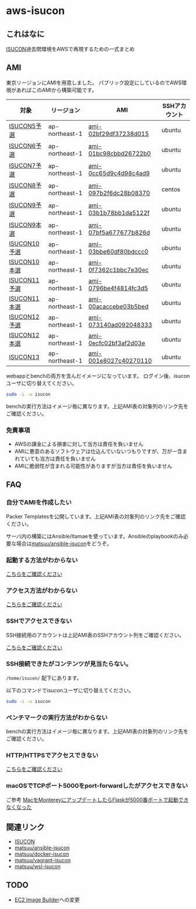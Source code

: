 # aws-isucon

## これはなに

[ISUCON](https://isucon.net)過去問環境をAWSで再現するための一式まとめ

## AMI

東京リージョンにAMIを用意しました。
パブリック設定にしているのでAWS環境があればこのAMIから構築可能です。

| 対象 | リージョン | AMI | SSHアカウント |
| --- | --- | --- | --- |
| [ISUCON5予選](https://github.com/matsuu/aws-isucon/tree/main/isucon5-qualify)   | ap-northeast-1 | [ami-02bf29df37238d015](https://console.aws.amazon.com/ec2/home?region=ap-northeast-1#ImageDetails:imageId=ami-02bf29df37238d015) | ubuntu |
| [ISUCON6予選](https://github.com/matsuu/aws-isucon/tree/main/isucon6-qualify)   | ap-northeast-1 | [ami-01bc98cbbd26722b0](https://console.aws.amazon.com/ec2/home?region=ap-northeast-1#ImageDetails:imageId=ami-01bc98cbbd26722b0) | ubuntu |
| [ISUCON7予選](https://github.com/matsuu/aws-isucon/tree/main/isucon7-qualify)   | ap-northeast-1 | [ami-0cc65d9c4d98c4ad9](https://console.aws.amazon.com/ec2/home?region=ap-northeast-1#ImageDetails:imageId=ami-0cc65d9c4d98c4ad9) | ubuntu |
| [ISUCON8予選](https://github.com/matsuu/aws-isucon/tree/main/isucon8-qualify)   | ap-northeast-1 | [ami-097b2f6dc28b08370](https://console.aws.amazon.com/ec2/home?region=ap-northeast-1#ImageDetails:imageId=ami-097b2f6dc28b08370) | centos |
| [ISUCON9予選](https://github.com/matsuu/aws-isucon/tree/main/isucon9-qualify)   | ap-northeast-1 | [ami-03b1b78bb1da5122f](https://console.aws.amazon.com/ec2/home?region=ap-northeast-1#ImageDetails:imageId=ami-03b1b78bb1da5122f) | ubuntu |
| [ISUCON9本選](https://github.com/matsuu/aws-isucon/tree/main/isucon9-final)     | ap-northeast-1 | [ami-07bf5a677677b826d](https://console.aws.amazon.com/ec2/home?region=ap-northeast-1#ImageDetails:imageId=ami-07bf5a677677b826d) | ubuntu |
| [ISUCON10予選](https://github.com/matsuu/aws-isucon/tree/main/isucon10-qualify) | ap-northeast-1 | [ami-03bbe60df80bdccc0](https://console.aws.amazon.com/ec2/home?region=ap-northeast-1#ImageDetails:imageId=ami-03bbe60df80bdccc0) | ubuntu |
| [ISUCON10本選](https://github.com/matsuu/aws-isucon/tree/main/isucon10-final)   | ap-northeast-1 | [ami-0f7362c1bbc7e30ec](https://console.aws.amazon.com/ec2/home?region=ap-northeast-1#ImageDetails:imageId=ami-0f7362c1bbc7e30ec) | ubuntu |
| [ISUCON11予選](https://github.com/matsuu/aws-isucon/tree/main/isucon11-qualify) | ap-northeast-1 | [ami-0796be4f4814fc3d5](https://console.aws.amazon.com/ec2/home?region=ap-northeast-1#ImageDetails:imageId=ami-0796be4f4814fc3d5) | ubuntu |
| [ISUCON11本選](https://github.com/matsuu/aws-isucon/tree/main/isucon11-final)   | ap-northeast-1 | [ami-00acaccebe03b5bed](https://console.aws.amazon.com/ec2/home?region=ap-northeast-1#ImageDetails:imageId=ami-00acaccebe03b5bed) | ubuntu |
| [ISUCON12予選](https://github.com/matsuu/aws-isucon/tree/main/isucon12-qualify) | ap-northeast-1 | [ami-073140ad092048333](https://console.aws.amazon.com/ec2/home?region=ap-northeast-1#ImageDetails:imageId=ami-073140ad092048333) | ubuntu |
| [ISUCON12本選](https://github.com/matsuu/aws-isucon/tree/main/isucon12-final)   | ap-northeast-1 | [ami-0ecfc02bf3af2d03e](https://console.aws.amazon.com/ec2/home?region=ap-northeast-1#ImageDetails:imageId=ami-0ecfc02bf3af2d03e) | ubuntu |
| [ISUCON13](https://github.com/matsuu/aws-isucon/tree/main/isucon13)   | ap-northeast-1 | [ami-001e8027c40270110](https://console.aws.amazon.com/ec2/home?region=ap-northeast-1#ImageDetails:imageId=ami-001e8027c40270110) | ubuntu |

webappとbenchの両方を含んだイメージになっています。
ログイン後、isuconユーザに切り替えてください。

```sh
sudo -i -u isucon
```

benchの実行方法はイメージ毎に異なります。上記AMI表の対象列のリンク先をご確認ください。

### 免責事項

* AWSの課金による損害に対して当方は責任を負いません
* AMIに悪意のあるソフトウェアは仕込んでいないつもりですが、万が一含まれていても当方は責任を負いません
* AMIに脆弱性が含まれる可能性がありますが当方は責任を負いません

## FAQ

### 自分でAMIを作成したい

Packer Templatesを公開しています。上記AMI表の対象列のリンク先をご確認ください。

サーバ内の構築にはAnsible/Itamaeを使っています。Ansibleのplaybookのみ必要な場合は[matsuu/ansible-isucon](https://github.com/matsuu/ansible-isucon)をどうぞ。

### 起動する方法がわからない

[こちらをご確認ください](https://aws.amazon.com/jp/premiumsupport/knowledge-center/launch-instance-custom-ami/)

### アクセス方法がわからない

[こちらをご確認ください](https://docs.aws.amazon.com/ja_jp/AWSEC2/latest/UserGuide/AccessingInstancesLinux.html)

### SSHでアクセスできない

SSH接続用のアカウントは上記AMI表のSSHアカウント列をご確認ください。

[こちらをご確認ください](https://aws.amazon.com/jp/premiumsupport/knowledge-center/ec2-linux-resolve-ssh-connection-errors/)

### SSH接続できたがコンテンツが見当たらない。

`/home/isucon/` 配下にあります。

以下のコマンドでisuconユーザに切り替えてください。

```sh
sudo -i -u isucon
```

### ベンチマークの実行方法がわからない

benchの実行方法はイメージ毎に異なります。上記AMI表の対象列のリンク先をご確認ください。

### HTTP/HTTPSでアクセスできない

[こちらをご確認ください](https://aws.amazon.com/jp/premiumsupport/knowledge-center/connect-http-https-ec2/)

### macOSでTCPポート5000をport-forwardしたがアクセスできない

ご参考 [MacをMontereyにアップデートしたらFlaskが5000番ポートで起動できなくなった](https://www.keisuke69.net/entry/2021/10/29/012608)

## 関連リンク

* [ISUCON](https://isucon.net/)
* [matsuu/ansible-isucon](https://github.com/matsuu/ansible-isucon)
* [matsuu/docker-isucon](https://github.com/matsuu/docker-isucon)
* [matsuu/vagrant-isucon](https://github.com/matsuu/vagrant-isucon)
* [matsuu/wsl-isucon](https://github.com/matsuu/wsl-isucon)

## TODO

* [EC2 Image Builder](https://aws.amazon.com/jp/image-builder/)への変更
